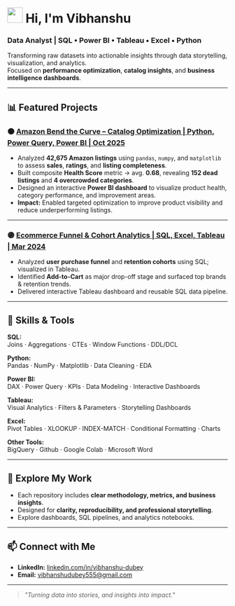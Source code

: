 #  <img src="https://camo.githubusercontent.com/d552948e7884c41fde2d32b9221d79f0df2076c7d824aaab954ca93f53d95884/68747470733a2f2f6d656469612e67697068792e636f6d2f6d656469612f6876524a434c467a6361737252346961377a2f67697068792e676966" width="35"> Hi, I'm Vibhanshu  

### Data Analyst | SQL • Power BI • Tableau • Excel • Python  

Transforming raw datasets into actionable insights through data storytelling, visualization, and analytics.  
Focused on **performance optimization**, **catalog insights**, and **business intelligence dashboards**.  

---

## 📊 Featured Projects  

### 🟠 [Amazon Bend the Curve – Catalog Optimization | Python, Power Query, Power BI | Oct 2025](https://github.com/Vibhanshu-555/Amazon-Bend-the-Curve)
- Analyzed **42,675 Amazon listings** using `pandas`, `numpy`, and `matplotlib` to assess **sales**, **ratings**, and **listing completeness**.  
- Built composite **Health Score** metric → avg. **0.68**, revealing **152 dead listings** and **4 overcrowded categories**.  
- Designed an interactive **Power BI dashboard** to visualize product health, category performance, and improvement areas.  
- **Impact:** Enabled targeted optimization to improve product visibility and reduce underperforming listings.  

---

### 🟣 [Ecommerce Funnel & Cohort Analytics | SQL, Excel, Tableau | Mar 2024](https://github.com/Vibhanshu-555/Ecommerce-Funnel-Cohort-Analysis)  
- Analyzed **user purchase funnel** and **retention cohorts** using SQL; visualized in Tableau.  
- Identified **Add-to-Cart** as major drop-off stage and surfaced top brands & retention trends.  
- Delivered interactive Tableau dashboard and reusable SQL data pipeline.  

---

## 🧠 Skills & Tools  

**SQL:**  
Joins · Aggregations · CTEs · Window Functions · DDL/DCL  

**Python:**  
Pandas · NumPy · Matplotlib · Data Cleaning · EDA  

**Power BI:**  
DAX · Power Query · KPIs · Data Modeling · Interactive Dashboards  

**Tableau:**  
Visual Analytics · Filters & Parameters · Storytelling Dashboards  

**Excel:**  
Pivot Tables · XLOOKUP · INDEX-MATCH · Conditional Formatting · Charts  

**Other Tools:**  
BigQuery · Github · Google Colab · Microsoft Word  

---

## 🧭 Explore My Work  

- Each repository includes **clear methodology, metrics, and business insights**.  
- Designed for **clarity, reproducibility, and professional storytelling**.  
- Explore dashboards, SQL pipelines, and analytics notebooks.  

---

## 📫 Connect with Me  

- **LinkedIn:** [linkedin.com/in/vibhanshu-dubey](https://www.linkedin.com/in/vibhanshu-dubey)  
- **Email:** [vibhanshudubey555@gmail.com](mailto:vibhanshudubey555@gmail.com)  

---

> *"Turning data into stories, and insights into impact."*
